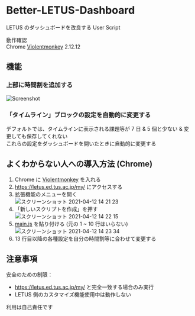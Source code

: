 # Better-LETUS-Dashboard

LETUS のダッシュボードを改良する User Script

動作確認  
Chrome [Violentmonkey](https://chrome.google.com/webstore/detail/violentmonkey/jinjaccalgkegednnccohejagnlnfdag) 2.12.12

## 機能

### 上部に時間割を追加する

![Screenshot](https://user-images.githubusercontent.com/70136871/114332531-61460f80-9b81-11eb-8fc3-b461adca3f69.png)

### 「タイムライン」ブロックの設定を自動的に変更する

デフォルトでは、タイムラインに表示される課題等が 7 日 & 5 個と少ない & 変更しても保存してくれない  
これらの設定をダッシュボードを開いたときに自動的に変更する

## よくわからない人への導入方法 (Chrome)

1. Chrome に [Violentmonkey](https://chrome.google.com/webstore/detail/violentmonkey/jinjaccalgkegednnccohejagnlnfdag) を入れる
2. https://letus.ed.tus.ac.jp/my/ にアクセスする
3. 拡張機能のメニューを開く  
![スクリーンショット 2021-04-12 14 21 23](https://user-images.githubusercontent.com/70136871/114344209-5ea3e400-9b9a-11eb-8e47-c0bed0d5db8b.png)
4. 「新しいスクリプトを作成」を押す  
![スクリーンショット 2021-04-12 14 22 15](https://user-images.githubusercontent.com/70136871/114344279-7da27600-9b9a-11eb-8f31-d6fcc7403bc1.png)
5. [main.js](https://github.com/yawarakacream/Better-LETUS-Dashboard/blob/main/main.js) を貼り付ける (元の 1 ~ 10 行はいらない)  
![スクリーンショット 2021-04-12 14 23 34](https://user-images.githubusercontent.com/70136871/114344378-ad517e00-9b9a-11eb-90f6-5955e12fe712.png)
6. 13 行目以降の各種設定を自分の時間割等に合わせて変更する

## 注意事項

安全のための制限：

* https://letus.ed.tus.ac.jp/my/ と完全一致する場合のみ実行  
* LETUS 側のカスタマイズ機能使用中は動作しない

利用は自己責任です
